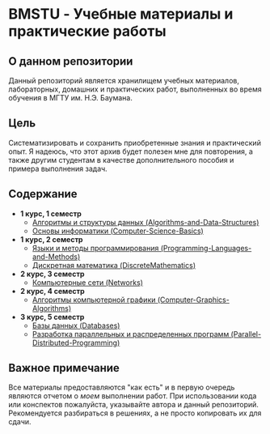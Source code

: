 # BMSTU - Учебные материалы и практические работы

## О данном репозитории
Данный репозиторий является хранилищем учебных материалов, лабораторных, домашних и практических работ, выполненных во время обучения в МГТУ им. Н.Э. Баумана.

## Цель

Систематизировать и сохранить приобретенные знания и практический опыт. Я надеюсь, что этот архив будет полезен мне для повторения, а также другим студентам в качестве дополнительного пособия и примера выполнения задач.

## Содержание

*   **1 курс, 1 семестр**
    *   [Алгоритмы и структуры данных (Algorithms-and-Data-Structures)](./Algorithms-and-Data-Structures/)
    *   [Основы информатики (Computer-Science-Basics)](./Computer-Science-Basics/)
*   **1 курс, 2 семестр**
    *   [Языки и методы программирования (Programming-Languages-and-Methods)](./Programming-Languages-and-Methods/)
    *   [Дискретная математика (DiscreteMathematics)](./DiscreteMathematics/)
*   **2 курс, 3 семестр**
    *   [Компьютерные сети (Networks)](./Networks/)
*   **2 курс, 4 семестр**
    *   [Алгоритмы компьютерной графики (Computer-Graphics-Algorithms)](./GraphicsAlgorithms/)
*   **3 курс, 5 семестр**
    *   [Базы данных (Databases)](./Databases/)
    *   [Разработка параллельных и распределенных программ (Parallel-Distributed-Programming)](./Parallel-Distributed-Programming/)

## Важное примечание

Все материалы предоставляются "как есть" и в первую очередь являются отчетом о *моем* выполнении работ. При использовании кода или конспектов пожалуйста, указывайте автора и данный репозиторий. Рекомендуется разбираться в решениях, а не просто копировать их для сдачи.

